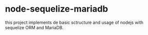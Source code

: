 # node-sequelize-mariadb
this project implements de basic sctructure and usage of nodejs with sequelize ORM and MariaDB.

